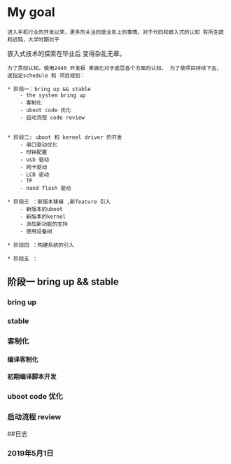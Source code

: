 # My goal

	进入手机行业的开发以来，更多的关注的是业务上的事情，对于代码和嵌入式的认知 有所生疏和迟钝，大学时期对于
嵌入式技术的探索在毕业后 变得杂乱无章。

	为了贯彻认知，使用2440 开发板 来强化对于底层各个方面的认知。 为了使项目持续下去， 遂指定schedule 和 项目规划：

	* 阶段一：bring up && stable
		- the system bring up 
		- 客制化
		- uboot code 优化
		- 启动流程 code review 
		

 	* 阶段二: uboot 和 kernel driver 的开发
		- 串口驱动优化
		- 时钟配置
		- usb 驱动
	 	- 网卡驱动
		- LCD 驱动 
		- TP
		- nand flash 驱动
	
	* 阶段三 ：新版本移植 ,新feature 引入
		- 新版本的uboot
		- 新版本的kernel 
		- 添加新功能的支持
		- 使用设备树

	* 阶段四 ：构建系统的引入

	* 阶段五 ：
		
## 阶段一 bring up && stable 


### bring up 


### stable


### 客制化

#### 编译客制化


#### 初期编译脚本开发
 

### uboot code 优化 


### 启动流程 review

		
		



##日志


### 2019年5月1日
